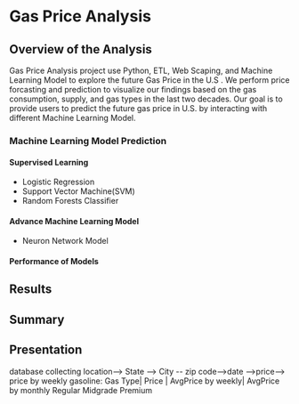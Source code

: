 # Gas Price Analysis
## Overview of the Analysis
Gas Price Analysis project use Python, ETL, Web Scaping, and Machine Learning Model to explore the future Gas Price in the U.S . We perform price forcasting and prediction to visualize our findings based on the gas consumption, supply, and gas types in the last two decades. Our goal is to provide users to predict the future gas price in U.S. by interacting with different Machine Learning Model.

### Machine Learning Model Prediction
#### Supervised Learning
- Logistic Regression 
- Support Vector Machine(SVM)
- Random Forests Classifier
#### Advance Machine Learning Model
- Neuron Network Model

#### Performance of Models


## Results
## Summary

## Presentation
database collecting
location--> 
State --> City -- zip code-->date -->price--> price by weekly
gasoline: Gas Type| Price | AvgPrice by weekly| AvgPrice by monthly
          Regular
          Midgrade
          Premium 
